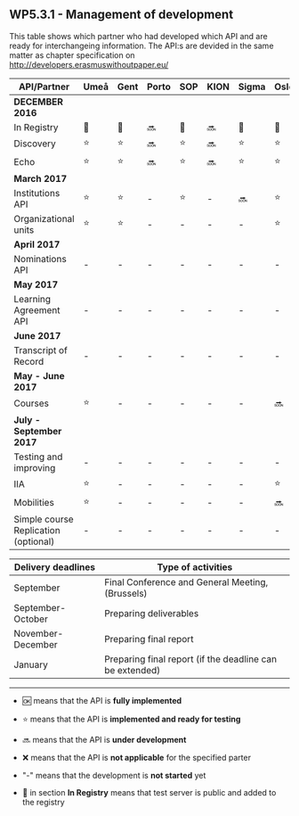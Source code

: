 ## WP5.3.1 - Management of development 

This table shows which partner who had developed which API and are ready for interchangeing information. The API:s are devided in the same matter as chapter specification on http://developers.erasmuswithoutpaper.eu/


| API/Partner                                 | Umeå  | Gent  | Porto |  SOP  | KION  | Sigma | Oslo  | Warsaw | Others|
| ------------------------------------------- | ----- | ----- | ----- | ----- | ----- | ----- | ----- | ------ | ----- |
| **DECEMBER 2016**                           |       |       |       |       |       |       |       |        |       |
| In Registry                                 |:link: |:link: |:soon: |:link: |:soon: |:link: |:link: |:link:  |   -   |
| Discovery                                   |:star: |:star: |:soon: |:star: |:soon: |:star: |:star: |:star:  |   -   |
| Echo                                        |:star: |:star: |:soon: |:star: |:soon: |:star: |:star: |:star:  |   -   |
| **March 2017**                              |       |       |       |       |       |       |       |        |       | 
| Institutions API                            |:star: |:star: |   -   |:star: |   -   |:soon: |:star: |:star:  |   -   |
| Organizational units                        |:star: |:star: |   -   |   -   |   -   |   -   |:star: |:star:  |   -   |
| **April 2017**                              |       |       |       |       |       |       |       |        |       | 
| Nominations API                             |   -   |   -   |   -   |   -   |   -   |   -   |   -   |:soon:  |   -   |
| **May 2017**                                |       |       |       |       |       |       |       |        |       | 
| Learning Agreement API                      |   -   |   -   |   -   |   -   |   -   |   -   |   -   |   -    |   -   |
| **June 2017**                               |       |       |       |       |       |       |       |        |       | 
| Transcript of Record                        |   -   |   -   |   -   |   -   |   -   |   -   |   -   |   -    |   -   |
| **May - June 2017**                         |       |       |       |       |       |       |       |        |       | 
| Courses                                     |:star: |   -   |   -   |   -   |   -   |   -   |:soon: |   -    |   -   |
| **July - September 2017**                   |       |       |       |       |       |       |       |        |       | 
| Testing and improving                       |   -   |   -   |   -   |   -   |   -   |   -   |   -   |   -    |   -   |
| IIA                                         |:star: |   -   |   -   |   -   |   -   |   -   |:star: |:star:  |   -   |
| Mobilities                                  |:star: |   -   |   -   |   -   |   -   |   -   |:soon: |:star:  |   -   |
| Simple course Replication (optional)        |   -   |   -   |   -   |   -   |   -   |   -   |   -   |   -    |   -   |

| Delivery deadlines 	| Type of activities                                       	|
|--------------------	|----------------------------------------------------------	|
| September          	| Final Conference and General Meeting,(Brussels)          	|
| September-October  	| Preparing deliverables                                   	|
| November-December  	| Preparing final report                                   	|
| January            	| Preparing final report (if the deadline can be extended) 	|

---
* :ok: means that the API is **fully implemented**
* :star: means that the API is **implemented and ready for testing**
* :soon: means that the API is **under development**
* :x: means that the API is **not applicable** for the specified parter 
* "-" means that the development is **not started** yet

* :link: in section **In Registry** means that test server is public and added to the registry 
